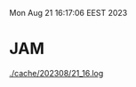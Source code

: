 Mon Aug 21 16:17:06 EEST 2023
# JAM
<a href='./cache/202308/21_16.log'>./cache/202308/21_16.log</a>
